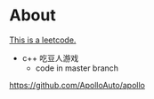 # About
[This is a leetcode.](./leetcode)

- c++ 吃豆人游戏
  - code in master branch

https://github.com/ApolloAuto/apollo
